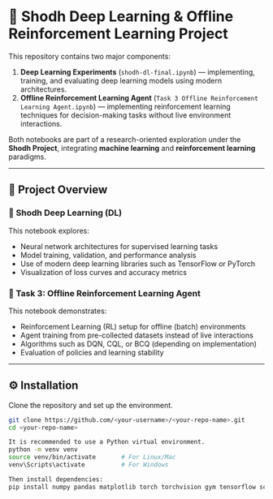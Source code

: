 # 🧠 Shodh Deep Learning & Offline Reinforcement Learning Project

This repository contains two major components:
1. **Deep Learning Experiments** (`shodh-dl-final.ipynb`) — implementing, training, and evaluating deep learning models using modern architectures.
2. **Offline Reinforcement Learning Agent** (`Task 3 Offline Reinforcement Learning Agent.ipynb`) — implementing reinforcement learning techniques for decision-making tasks without live environment interactions.

Both notebooks are part of a research-oriented exploration under the **Shodh Project**, integrating **machine learning** and **reinforcement learning** paradigms.

---

## 🚀 Project Overview

### 🔹 Shodh Deep Learning (DL)
This notebook explores:
- Neural network architectures for supervised learning tasks  
- Model training, validation, and performance analysis  
- Use of modern deep learning libraries such as TensorFlow or PyTorch  
- Visualization of loss curves and accuracy metrics  

### 🔹 Task 3: Offline Reinforcement Learning Agent
This notebook demonstrates:
- Reinforcement Learning (RL) setup for offline (batch) environments  
- Agent training from pre-collected datasets instead of live interactions  
- Algorithms such as DQN, CQL, or BCQ (depending on implementation)  
- Evaluation of policies and learning stability  

---

## ⚙️ Installation

Clone the repository and set up the environment.

```bash
git clone https://github.com/<your-username>/<your-repo-name>.git
cd <your-repo-name>

It is recommended to use a Python virtual environment.
python -m venv venv
source venv/bin/activate       # For Linux/Mac
venv\Scripts\activate          # For Windows

Then install dependencies:
pip install numpy pandas matplotlib torch torchvision gym tensorflow scikit-learn tqdm

